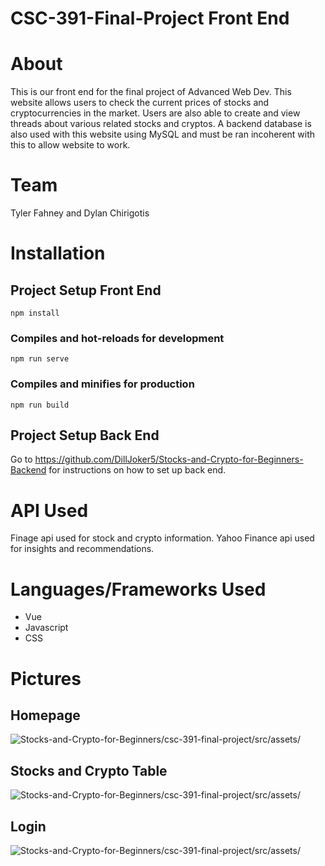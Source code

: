 # CSC-391-Final-Project Front End

# About
This is our front end for the final project of Advanced Web Dev. This website allows users to check the current prices of stocks and cryptocurrencies in the market. Users are also able to create and view threads about various related stocks and cryptos. A backend database is also used with this website using MySQL and must be ran incoherent with this to allow website to work.

# Team
Tyler Fahney and Dylan Chirigotis

# Installation
## Project Setup Front End
```
npm install
```

### Compiles and hot-reloads for development
```
npm run serve
```

### Compiles and minifies for production
```
npm run build
```

## Project Setup Back End
Go to https://github.com/DillJoker5/Stocks-and-Crypto-for-Beginners-Backend for instructions on how to set up back end.

# API Used
Finage api used for stock and crypto information. Yahoo Finance api used for insights and recommendations.

# Languages/Frameworks Used
* Vue
* Javascript
* CSS

# Pictures
## Homepage
![Stocks-and-Crypto-for-Beginners/csc-391-final-project/src/assets/](homepage.PNG)
## Stocks and Crypto Table
![Stocks-and-Crypto-for-Beginners/csc-391-final-project/src/assets/](Stocks-and-Crypto-for-Beginners/csc-391-final-project/src/assets/Stockandcryptotable.PNG)
## Login
![Stocks-and-Crypto-for-Beginners/csc-391-final-project/src/assets/](login.PNG)
